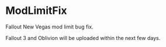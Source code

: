 # ModLimitFix
Fallout New Vegas mod limit bug fix.

Fallout 3 and Oblivion will be uploaded within the next few days.
